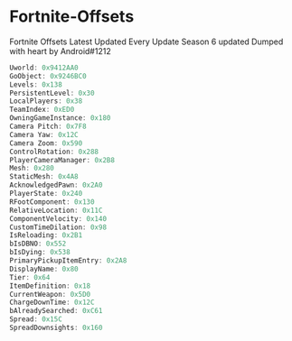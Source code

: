 # Fortnite-Offsets
Fortnite Offsets Latest Updated Every Update
Season 6 updated
Dumped with heart by Android#1212


```cpp
Uworld: 0x9412AA0
GoObject: 0x9246BC0
Levels: 0x138
PersistentLevel: 0x30
LocalPlayers: 0x38
TeamIndex: 0xED0
OwningGameInstance: 0x180
Camera Pitch: 0x7F8
Camera Yaw: 0x12C
Camera Zoom: 0x590
ControlRotation: 0x288
PlayerCameraManager: 0x2B8
Mesh: 0x280
StaticMesh: 0x4A8
AcknowledgedPawn: 0x2A0
PlayerState: 0x240
RFootComponent: 0x130
RelativeLocation: 0x11C
ComponentVelocity: 0x140
CustomTimeDilation: 0x98
IsReloading: 0x2B1
bIsDBNO: 0x552
bIsDying: 0x538
PrimaryPickupItemEntry: 0x2A8
DisplayName: 0x80
Tier: 0x64
ItemDefinition: 0x18
CurrentWeapon: 0x5D0
ChargeDownTime: 0x12C
bAlreadySearched: 0xC61
Spread: 0x15C
SpreadDownsights: 0x160
```
